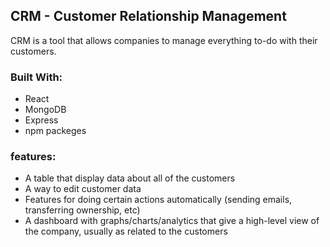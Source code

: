 
## CRM - Customer Relationship Management 

CRM is a tool that allows companies to manage everything to-do with their customers.

### Built With:
- React
- MongoDB
- Express
- npm packeges

### features:


- A table that display data about all of the customers
- A way to edit customer data
- Features for doing certain actions automatically (sending emails, transferring ownership, etc)
- A dashboard with graphs/charts/analytics that give a high-level view of the company, usually as related to the customers


